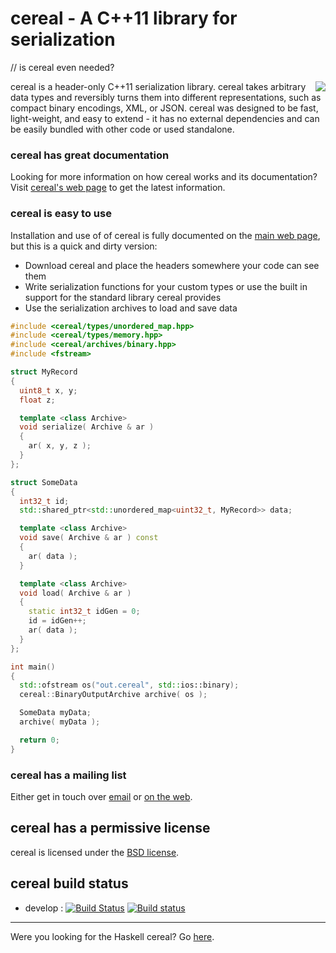 cereal - A C++11 library for serialization
==========================================

//  is cereal even needed?

<img src="http://uscilab.github.io/cereal/assets/img/cerealboxside.png" align="right"/><p>cereal is a header-only C++11 serialization library.  cereal takes arbitrary data types and reversibly turns them into different representations, such as compact binary encodings, XML, or JSON.  cereal was designed to be fast, light-weight, and easy to extend - it has no external dependencies and can be easily bundled with other code or used standalone.</p>

### cereal has great documentation

Looking for more information on how cereal works and its documentation?  Visit [cereal's web page](http://USCiLab.github.com/cereal) to get the latest information.

### cereal is easy to use

Installation and use of of cereal is fully documented on the [main web page](http://USCiLab.github.com/cereal), but this is a quick and dirty version:

* Download cereal and place the headers somewhere your code can see them
* Write serialization functions for your custom types or use the built in support for the standard library cereal provides
* Use the serialization archives to load and save data

```cpp
#include <cereal/types/unordered_map.hpp>
#include <cereal/types/memory.hpp>
#include <cereal/archives/binary.hpp>
#include <fstream>

struct MyRecord
{
  uint8_t x, y;
  float z;

  template <class Archive>
  void serialize( Archive & ar )
  {
    ar( x, y, z );
  }
};

struct SomeData
{
  int32_t id;
  std::shared_ptr<std::unordered_map<uint32_t, MyRecord>> data;

  template <class Archive>
  void save( Archive & ar ) const
  {
    ar( data );
  }

  template <class Archive>
  void load( Archive & ar )
  {
    static int32_t idGen = 0;
    id = idGen++;
    ar( data );
  }
};

int main()
{
  std::ofstream os("out.cereal", std::ios::binary);
  cereal::BinaryOutputArchive archive( os );

  SomeData myData;
  archive( myData );

  return 0;
}
```

### cereal has a mailing list

Either get in touch over <a href="mailto:cerealcpp@googlegroups.com">email</a> or [on the web](https://groups.google.com/forum/#!forum/cerealcpp).



## cereal has a permissive license

cereal is licensed under the [BSD license](http://opensource.org/licenses/BSD-3-Clause).

## cereal build status

* develop : [![Build Status](https://travis-ci.org/USCiLab/cereal.png?branch=develop)](https://travis-ci.org/USCiLab/cereal)
[![Build status](https://ci.appveyor.com/api/projects/status/91aou6smj36or0vb/branch/develop?svg=true)](https://ci.appveyor.com/project/AzothAmmo/cereal/branch/develop)

---

Were you looking for the Haskell cereal?  Go <a href="https://github.com/GaloisInc/cereal">here</a>.
